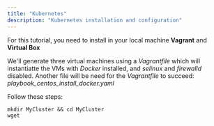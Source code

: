 ```yaml
---
title: "Kubernetes"
description: "Kubernetes installation and configuration"
---
```


For this tutorial, you need to install in your local machine **Vagrant** and **Virtual Box**

We'll generate three virtual machines using a *Vagrantfile* which will instantiatte the VMs with *Docker* installed, and *selinux* and *firewalld* disabled. Another file will be need for the *Vagrantfile* to succeed: *playbook_centos_install_docker.yaml*

Follow these steps:

```
mkdir MyCluster && cd MyCluster
wget 